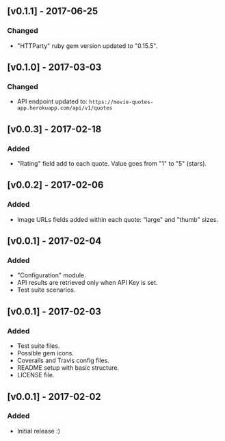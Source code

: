 ## [v0.1.1] - 2017-06-25

### Changed
* "HTTParty" ruby gem version updated to "0.15.5".

## [v0.1.0] - 2017-03-03

### Changed
* API endpoint updated to: `https://movie-quotes-app.herokuapp.com/api/v1/quotes`

## [v0.0.3] - 2017-02-18

### Added
* "Rating" field add to each quote. Value goes from "1" to "5" (stars).

## [v0.0.2] - 2017-02-06

### Added
* Image URLs fields added within each quote: "large" and "thumb" sizes.

## [v0.0.1] - 2017-02-04

### Added
* "Configuration" module.
* API results are retrieved only when API Key is set.
* Test suite scenarios.

## [v0.0.1] - 2017-02-03

### Added
* Test suite files.
* Possible gem icons.
* Coveralls and Travis config files.
* README setup with basic structure.
* LICENSE file.

## [v0.0.1] - 2017-02-02

### Added
* Initial release :)
